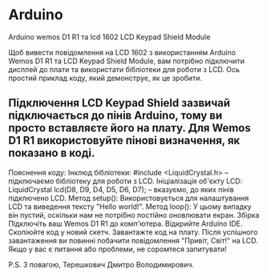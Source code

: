 # Arduino
Arduino wemos D1 R1 та lcd 1602 LCD Keypad Shield Module

Щоб вивести повідомлення на LCD 1602 з використанням Arduino Wemos D1 R1 та LCD Keypad Shield Module, вам потрібно підключити дисплей до плати та використати бібліотеки для роботи з LCD. Ось простий приклад коду, який демонструє, як це зробити.

Підключення
LCD Keypad Shield зазвичай підключається до пінів Arduino, тому ви просто вставляєте його на плату.
Для Wemos D1 R1 використовуйте пінові визначення, як показано в коді.
-------------------------------------------------------------------------

Пояснення коду:
Інклюд бібліотеки: #include <LiquidCrystal.h> – підключаємо бібліотеку для роботи з LCD.
Ініціалізація об'єкту LCD: LiquidCrystal lcd(D8, D9, D4, D5, D6, D7); – вказуємо, до яких пінів підключено LCD.
Метод setup(): Використовується для налаштування LCD та виведення тексту "Hello world!".
Метод loop(): У цьому випадку він пустий, оскільки нам не потрібно постійно оновлювати екран.
Збірка
Підключіть ваш Wemos D1 R1 до комп'ютера.
Відкрийте Arduino IDE.
Скопіюйте код у новий скетч.
Завантажте код на плату.
Після успішного завантаження ви повинні побачити повідомлення "Привіт, Світ!" на LCD. Якщо у вас є питання або проблеми, не соромтеся запитувати!

P.S. З повагою, Терешкович Дмитро Володимирович.
